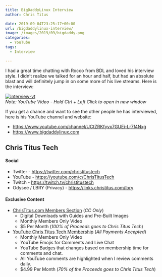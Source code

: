 ```yaml
---
title: BigDaddyLinux Interview
author: Chris Titus

date: 2019-09-04T23:25:17+00:00
url: /bigdaddylinux-interview/
image: /images/2019/09/bigdaddy.png
categories:
  - YouTube
tags:
  - Interview

---
```

I had a great time chatting with Rocco from BDL and loved his interview style. I didn&#8217;t realize we talked for an hour and half, but had an absolute blast and will definitely jump in on some more of his live streams. Here is the interview: <!--more-->

[![interview-yt](https://img.youtube.com/vi/3J-knijf2iY/0.jpg)](https://www.youtube.com/watch?v=3J-knijf2iY)  
_Note: YouTube Video - Hold Ctrl + Left Click to open in new window_

If you get a chance and want to see the other people he has interviewed, here is his YouTube channel and website:

  * <https://www.youtube.com/channel/UCtZRKfyvx7GUEi-Lr7f4Nxg>
  * <https://www.bigdaddylinux.com>

## Chris Titus Tech

#### Social

- Twitter - <https://twitter.com/christitustech>
- YouTube - <https://youtube.com/c/ChrisTitusTech>
- Twitch - <https://twitch.tv/christitustech>
- Odysee / LBRY (Privacy) - <https://links.christitus.com/lbry>

#### Exclusive Content

- [ChrisTitus.com Members Section][1] (_CC Only_)
  - Digital Downloads with Guides and Pre-Built Images
  - Monthly Members Only Video
  - $5 Per Month (_100% of Proceeds goes to Chris Titus Tech_)
- [YouTube Chris Titus Tech Membership][2] (_All Payments Accepted_)
  - Monthly Members Only Video
  - YouTube Emojis for Comments and Live Chat
  - YouTube Badges that changes based on membership time for comments and chat.
  - All YouTube comments are highlighted when I review comments daily. 
  - $4.99 Per Month (_70% of the Proceeds goes to Chris Titus Tech_)

 [1]: https://portal.christitus.com
 [2]: https://links.christitus.com/join